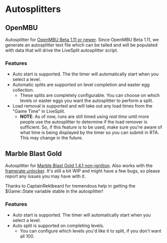 # Autosplitters

## OpenMBU

Autosplitter for [OpenMBU Beta 1.11 or newer](https://openmbu.com/download/all). Since OpenMBU Beta 1.11, we generate an autosplitter text file which can be tailed and will be populated with data that will drive the LiveSplit autosplitter script.

### Features

* Auto start is supported. The the timer will automatically start when you select a level.
* Automatic splits are supported on level completion and easter egg collection.
	* These splits are completely configurable. You can choose on which levels or easter eggs you want the autosplitter to perform a split.
* Load removal is supported and will take out any load times from the "Game Time" in LiveSplit.
	* **NOTE**: As of now, runs are still timed using _real time_ until more people use the autosplitter to determine if the load remover is sufficient. So, if this feature is to be used, make sure you're aware of what time is being displayed by the timer so you can submit in RTA. This may change in the future.

## Marble Blast Gold

Autosplitter for [Marble Blast Gold 1.4.1 non-ignition](https://marbleblast.com/index.php/downloads/mbg). Also works with the [framerate unlocker](https://marbleblast.com/index.php/forum/mb-mods-misc/7696-marble-blast-frame-rate-unlocker). It's still a bit WIP and might have a few bugs, so please report any issues you may have with it.

Thanks to CaptainRektbeard for tremendous help in getting the $Game::State variable stable in the autosplitter!

### Features

* Auto start is supported. The timer will automatically start when you select a level.
* Auto split is supported on completing levels.
	* You can configure which levels you'd like it to split, if you don't want all 100.

